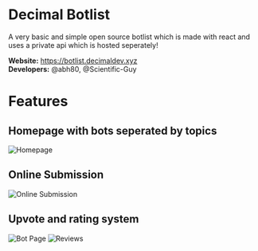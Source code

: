 # Decimal Botlist

A very basic and simple open source botlist which is made with react and uses a private api which is hosted seperately!

**Website:** https://botlist.decimaldev.xyz<br/>
**Developers:** @abh80, @Scientific-Guy

# Features

## Homepage with bots seperated by topics

![Homepage](https://i.imgur.com/V5qyggf.png)

## Online Submission

![Online Submission](https://i.imgur.com/abkSQ7d.png)

## Upvote and rating system

![Bot Page](https://i.imgur.com/bFVgVlM.png)
![Reviews](https://i.imgur.com/Kj0Vvjy.png)
